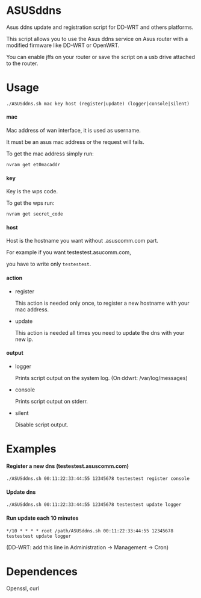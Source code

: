 # ASUSddns
Asus ddns update and registration script for DD-WRT and others platforms.

This script allows you to use the Asus ddns service on Asus router with a modified firmware like DD-WRT or OpenWRT.

You can enable jffs on your router or save the script on a usb drive attached to the router.


# Usage
`./ASUSddns.sh mac key host (register|update) (logger|console|silent)`

#### mac
Mac address of wan interface, it is used as username.

It must be an asus mac address or the request will fails.

To get the mac address simply run:

`nvram get et0macaddr`


#### key
Key is the wps code.

To get the wps run:

`nvram get secret_code`


#### host
Host is the hostname you want without .asuscomm.com part.

For example if you want testestest.asucomm.com,

you have to write only `testestest`.


#### action
- register 

  This action is needed only once, to register a new hostname with your mac address. 
- update

  This action is needed all times you need to update the dns with your new ip.


#### output
- logger

  Prints script output on the system log.
  (On ddwrt: /var/log/messages)
- console

  Prints script output on stderr.
- silent

  Disable script output.
  
# Examples
#### Register a new dns (testestest.asuscomm.com)
`./ASUSddns.sh 00:11:22:33:44:55 12345678 testestest register console`

#### Update dns
`./ASUSddns.sh 00:11:22:33:44:55 12345678 testestest update logger`

#### Run update each 10 minutes
`*/10 * * * * root /path/ASUSddns.sh 00:11:22:33:44:55 12345678 testestest update logger`

(DD-WRT: add this line in Administration -> Management -> Cron)

# Dependences
Openssl, curl
